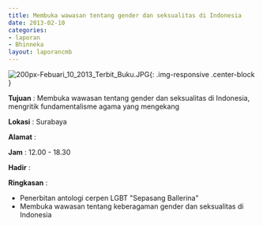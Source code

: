 ```yaml
---
title: Membuka wawasan tentang gender dan seksualitas di Indonesia
date: 2013-02-10
categories:
- laporan
- Bhinneka
layout: laporancmb
---
```

	
![200px-Febuari_10_2013_Terbit_Buku.JPG](/uploads/200px-Febuari_10_2013_Terbit_Buku.JPG){: .img-responsive .center-block }	
	
**Tujuan** :	Membuka wawasan tentang gender dan seksualitas di Indonesia, mengritik fundamentalisme agama yang mengekang
	
**Lokasi** :	Surabaya
	
**Alamat** : 	
	
**Jam** :	12.00 - 18.30
	
**Hadir** :	

**Ringkasan** :	
*	Penerbitan antologi cerpen LGBT "Sepasang Ballerina"
*	Membuka wawasan tentang keberagaman gender dan seksualitas di Indonesia
